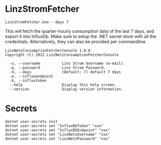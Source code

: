 # LinzStromFetcher

```
LinzStromFetcher.exe --days 7
```

This will fetch the quarter-hourly consumption data of the last 7 days, and export it into InfluxDb. Make sure to setup the .NET secret store with all the credentials. Alternatively, they can also be provided per commandline.

```
LinzNetzConsumptionFetcherConsole 1.0.0
Copyright (C) 2022 LinzNetzConsumptionFetcherConsole

  -u, --username          Linz Strom Username (e-mail).
  -p, --password          Linz Strom Password.
  -d, --days              (Default: 7) default 7 days
  -e, --influxendpoint
  -k, --influxtoken
  --help                  Display this help screen.
  --version               Display version information.
```
  
# Secrets

```
dotnet user-secrets init
dotnet user-secrets set "InfluxDbToken" "xxx"
dotnet user-secrets set "InfluxDbEndpoint" "xxx"
dotnet user-secrets set "LinzNetzUsername" "xxx"
dotnet user-secrets set "LinzNetzPassword" "xxx"
```
